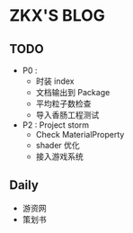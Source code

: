 # ZKX'S BLOG

## TODO
- P0 : 
	- 时装 index
	- 文档输出到 Package
	- 平均粒子数检查
	- 导入香肠工程测试
- P2 : Project storm
	- Check MaterialProperty
	- shader 优化
	- 接入游戏系统
## Daily

- 游资网
- 策划书


